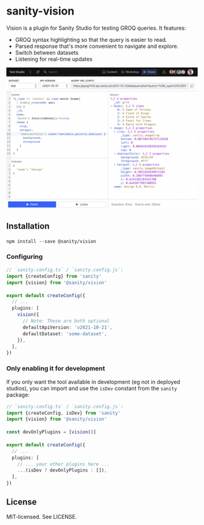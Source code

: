 # sanity-vision

Vision is a plugin for Sanity Studio for testing GROQ queries. It features:

- GROQ syntax highlighting so that the query is easier to read.
- Parsed response that's more convenient to navigate and explore.
- Switch between datasets
- Listening for real-time updates

![Screenshot](assets/screenshot.png)

## Installation

`npm install --save @sanity/vision`

### Configuring

```ts
// `sanity.config.ts` / `sanity.config.js`:
import {createConfig} from 'sanity'
import {vision} from '@sanity/vision'

export default createConfig({
  // ...
  plugins: [
    vision({
      // Note: These are both optional
      defaultApiVersion: 'v2021-10-21',
      defaultDataset: 'some-dataset',
    }),
  ],
})
```

### Only enabling it for development

If you only want the tool available in development (eg not in deployed studios), you can import and use the `isDev` constant from the `sanity` package:

```ts
// `sanity.config.ts` / `sanity.config.js`:
import {createConfig, isDev} from 'sanity'
import {vision} from '@sanity/vision'

const devOnlyPlugins = [vision()]

export default createConfig({
  // ...
  plugins: [
    // ... your other plugins here ...
    ...(isDev ? devOnlyPlugins : []),
  ],
})
```

## License

MIT-licensed. See LICENSE.
